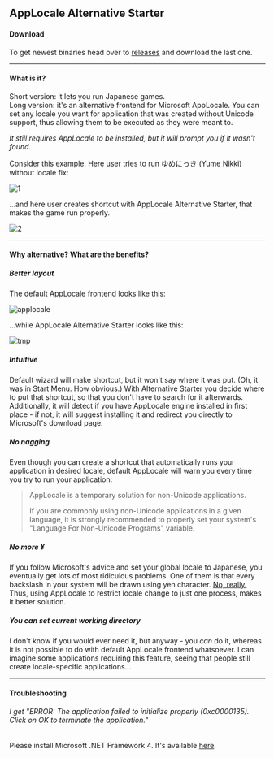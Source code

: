 ## AppLocale Alternative Starter

#### Download

To get newest binaries head over to [releases](https://github.com/rr-/ALAS/releases) and download the last one.

---

#### What is it?

Short version: it lets you run Japanese games.  
Long version: it's an alternative frontend for Microsoft AppLocale. You can set any locale you want for application that was created without Unicode support, thus allowing them to be executed as they were meant to.

*It still requires AppLocale to be installed, but it will prompt you if it wasn't found.*

Consider this example. Here user tries to run ゆめにっき (Yume Nikki) without locale fix:

![1](https://f.cloud.github.com/assets/1045476/2070957/6074d840-8d22-11e3-8a0d-d882f32ffa67.gif)

...and here user creates shortcut with AppLocale Alternative Starter, that makes the game run properly.

![2](https://f.cloud.github.com/assets/1045476/2070956/6074cfbc-8d22-11e3-981a-11b5e0a36137.gif)

---

#### Why alternative? What are the benefits?

##### Better layout

The default AppLocale frontend looks like this:

![applocale](https://f.cloud.github.com/assets/1045476/2070960/68e4e4a2-8d22-11e3-8d05-ac84eef29971.png)

...while AppLocale Alternative Starter looks like this:

![tmp](https://f.cloud.github.com/assets/1045476/2071083/04a8ddac-8d24-11e3-960f-2d913d6d45d8.png)

##### Intuitive

Default wizard will make shortcut, but it won't say where it was put. (Oh, it was in Start Menu. How obvious.) With Alternative Starter you decide where to put that shortcut, so that you don't have to search for it afterwards. Additionally, it will detect if you have AppLocale engine installed in first place - if not, it will suggest installing it and redirect you directly to Microsoft's download page.

##### No nagging

Even though you can create a shortcut that automatically runs your application in desired locale, default AppLocale will warn you every time you try to run your application:

>AppLocale is a temporary solution for non-Unicode applications.
>
>If you are commonly using non-Unicode applications in a given language, it is strongly recommended to properly set your system's "Language For Non-Unicode Programs" variable.

##### No more ¥

If you follow Microsoft's advice and set your global locale to Japanese, you eventually get lots of most ridiculous problems. One of them is that every backslash in your system will be drawn using yen character. [No, really.](http://en.wikipedia.org/wiki/%C2%A5) Thus, using AppLocale to restrict locale change to just one process, makes it better solution.

##### You can set current working directory

I don't know if you would ever need it, but anyway - you *can* do it, whereas it is not possible to do with default AppLocale frontend whatsoever. I can imagine some applications requiring this feature, seeing that people still create locale-specific applications...

---

#### Troubleshooting

###### I get "ERROR: The application failed to initialize properly (0xc0000135). Click on OK to terminate the application."

Please install Microsoft .NET Framework 4. It's available [here](http://www.microsoft.com/en-us/download/details.aspx?id=17718).
